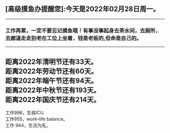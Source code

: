 ## [高级摸鱼办提醒您]:今天是2022年02月28日周一。
---
### 工作再累，一定不要忘记摸鱼哦！有事没事起身去茶水间，去厕所，去廊道走走别老在工位上坐着，钱是老板的,但命是自己的。
---
距离2022年清明节还有33天。  
距离2022年劳动节还有60天。  
距离2022年端午节还有94天。  
距离2022年中秋节还有193天。  
距离2022年国庆节还有214天。  
---
工作996，生病ICU.  
工作955，work–life balance。  
工作 944，生活为先。